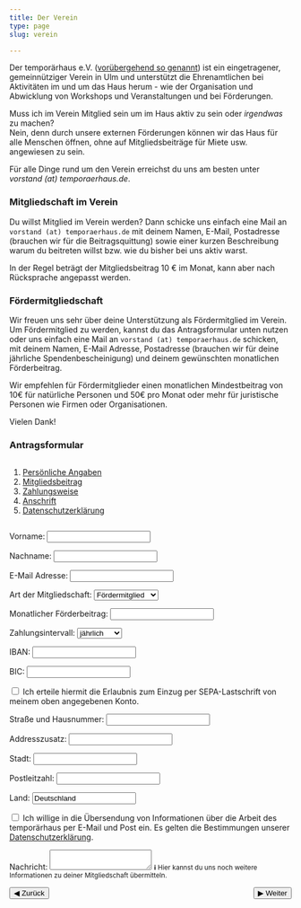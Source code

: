 ```yaml
---
title: Der Verein
type: page
slug: verein

---
```


Der temporärhaus e.V. ([vorübergehend so genannt](/stellungnahme-und-ausblick-zum-urteil-im-markenrechtsstreit/)) ist ein eingetragener, gemeinnütziger Verein in Ulm und unterstützt die Ehrenamtlichen bei Aktivitäten im und um das Haus herum - wie der Organisation und Abwicklung von Workshops und Veranstaltungen und bei Förderungen.

Muss ich im Verein Mitglied sein um im Haus aktiv zu sein oder _irgendwas_ zu machen?  
Nein, denn durch unsere externen Förderungen können wir das Haus für alle Menschen öffnen, ohne auf Mitgliedsbeiträge für Miete usw. angewiesen zu sein.

<!--
Warum sollte ich (Förder)mitglied werden?  
Wenn man sich für eine Mitgliedschaft entscheidet, bekommt man zum einen ein Stimmrecht bei allen Vereinsfragen sowie eine Art “virtuelles” Abzeichen, dass man das Haus und den dortigen Spirit unterstützt.

Weiter ermöglichen die Mitgliedsbeiträge die Beschaffung von interessanten Dingen für alle, Workshopmaterial und den ein oder anderen Kostenpunkt im Haus.
-->


Für alle Dinge rund um den Verein erreichst du uns am besten unter _vorstand (at) temporaerhaus.de_.

### Mitgliedschaft im Verein
Du willst Mitglied im Verein werden? Dann schicke uns einfach eine Mail an `vorstand (at) temporaerhaus.de` mit deinem Namen, E-Mail, Postadresse (brauchen wir für die Beitragsquittung) sowie einer kurzen Beschreibung warum du beitreten willst bzw. wie du bisher bei uns aktiv warst.

In der Regel beträgt der Mitgliedsbeitrag 10 € im Monat, kann aber nach Rücksprache angepasst werden.

### Fördermitgliedschaft
Wir freuen uns sehr über deine Unterstützung als Fördermitglied im Verein. Um Fördermitglied zu werden, kannst du das Antragsformular unten nutzen oder uns einfach eine Mail an `vorstand (at) temporaerhaus.de` schicken, mit deinem Namen, E-Mail Adresse, Postadresse (brauchen wir für deine jährliche Spendenbescheinigung) und deinem gewünschten monatlichen Förderbeitrag.

Wir empfehlen für Fördermitglieder einen monatlichen Mindestbeitrag von 10€ für natürliche Personen und 50€ pro Monat oder mehr für juristische Personen wie Firmen oder Organisationen.

Vielen Dank!

### Antragsformular

<form style="display: flex; flex-wrap: wrap;" method="POST" action="https://temporaerhaus.de/member-application.php" id="applicationForm">
<div style="flex-grow: 0; flex-shrink: 1; flex-basis: 230px;">
  <ol>
    <li><a href="#step1">Persönliche Angaben</a></li>
    <li><a href="#step2">Mitgliedsbeitrag</a></li>
    <li><a href="#step3">Zahlungsweise</a></li>
    <li><a href="#step4">Anschrift</a></li>
    <li><a href="#step5">Datenschutzerklärung</a></li>
  </ol>
</div>

<div style="flex-grow: 1; flex-shrink: 1; flex-basis: 280px;">
<div id="step1" style="scroll-padding-top: 2em;">
<p>
<label for="firstname">Vorname:</label>
<input type="text" id="firstname" name="firstname">
</p>
<p>
<label for="lastname">Nachname:</label>
<input type="text" id="lastname" name="lastname">
</p>
<p>
<label for="email">E-Mail Adresse:</label>
<input type="text" id="email" name="email">
</p>
</div>

<div id="step2" style="scroll-padding-top: 2em;">
<p>
<label for="type">Art der Mitgliedschaft:</label>
<select id="type" name="type">
    <option>Fördermitglied</option>
    <option>Aktives Mitglied</option>
</select>
</p>
<p>
<label for="amount">Monatlicher Förderbeitrag:</label>
<input type="number" id="amount" name="amount">
</p>
</div>

<div id="step3" style="scroll-padding-top: 2em;">
<p>
<label for="interval">Zahlungsintervall:</label>
<select id="interval" name="interval">
    <option>jährlich</option>
    <option>halbjährig</option>
    <option>monatlich</option>
</select>
</p>
<p>
<label for="iban">IBAN:</label>
<input type="text" id="iban" name="iban">
</p>
<p>
<label for="bic">BIC:</label>
<input type="text" id="bic" name="bic">
</p>
<p>
<label for="consent">
<input type="checkbox" id="consent" name="consent">
Ich erteile hiermit die Erlaubnis zum Einzug per SEPA-Lastschrift von meinem oben angegebenen Konto.
</label>
</p>
</div>

<div id="step4" style="scroll-padding-top: 2em;">
<p>
<label for="address">Straße und Hausnummer:</label>
<input type="text" id="address" name="address">
</p>
<p>
<label for="suffix">Addresszusatz:</label>
<input type="text" id="suffix" name="suffix">
</p>
<p>
<label for="city">Stadt:</label>
<input type="text" id="city" name="city">
</p>
<p>
<label for="zip">Postleitzahl:</label>
<input type="text" id="zip" name="zip">
</p>
<p>
<label for="country">Land:</label>
<input type="text" id="country" name="country" value="Deutschland">
</p>
</div>

<div id="step5" style="scroll-padding-top: 2em;">
<p>
<label for="mailconsent">
<input type="checkbox" id="mailconsent" name="mailconsent">
Ich willige in die Übersendung von Informationen über die Arbeit des temporärhaus per E-Mail und Post ein.
Es gelten die Bestimmungen unserer <a href="/datenschutzerklaerung" target="_blank">Datenschutzerklärung</a>.
</label>
</p>
<p>
<label for="message">Nachricht:</label>
<textarea id="message" name="message"></textarea>
<small class="info" style="padding-block: 0.25em;"><b>ℹ</b> Hier kannst du uns noch weitere Informationen zu deiner Mitgliedschaft übermitteln.</small>
</p>
</div>

<div style="display: flex; align-items: center; justify-content: space-between;">
<button id="prevStep">◀ Zurück</button>
<button id="nextStep">▶ Weiter</button>
</div>
</div>
</form>

<script type="text/javascript">
(() => {
    const form = document.getElementById('applicationForm');
    const nextStep = document.getElementById('nextStep');
    const prevStep = document.getElementById('prevStep');
    window.addEventListener('hashchange', () => {
        const hash = location.hash.startsWith('#step') ? location.hash : '#step1';
        const a = document.querySelector(`a[href="${hash}"]`);
        const e = document.querySelector(hash);
        if (!a || !e) {
            return;
        }
        a.closest('ol').querySelectorAll('li').forEach(e => {
            e.style.fontWeight = 'normal';
            e.style.color = '#666';
            e.children[0].style.color = '#666';
        });
        a.parentNode.style.fontWeight = 'bold';
        a.parentNode.style.color = 'black';
        a.style.color = 'black';

        e.parentNode.querySelectorAll('div[id]').forEach(e => {
            e.style.display = 'none';
        });
        e.style.display = 'block';

        prevStep.disabled = (hash === '#step1');
        nextStep.innerText = (hash === '#step5') ? '✉ Antrag Versenden' : '▶ Weiter';
    });

    const changeStep = (e) => {
        e.preventDefault();
        e.stopPropagation();

        const hash = location.hash.startsWith('#step') ? location.hash : '#step1';
        const target = (Number(hash.slice(5)) || 0) + (e.target.id === 'nextStep' ? 1 : -1);
        if (target === 6) {
            form.dispatchEvent(new Event('submit'));
            return;
        }

        location.hash = `#step${target}`;
        window.dispatchEvent(new Event('hashchange'));
    };
    nextStep.addEventListener('click', changeStep);
    prevStep.addEventListener('click', changeStep);

    form.addEventListener('submit', async (e) => {
        e.preventDefault();
        e.stopPropagation();

        form.querySelectorAll('p').forEach(e => e.classList.remove('danger'));
        nextStep.disabled = true;
        prevStep.disabled = true;

        let response = document.getElementById('formResponse')
        if (!response) {
            response = document.createElement('div');
            response.id = 'formResponse';
            form.insertAdjacentElement('beforebegin', response);
        }

        response.className = 'info';
        response.innerHTML = '<h3>⏳ Einen Moment, dein Antrag wird gespeichert.</h3>';

        const data = new URLSearchParams(new FormData(form));
        const res = await fetch(form.action, { method: 'post', body: data });
        nextStep.disabled = false;
        prevStep.disabled = false;

        if (res.status === 200) {
            // show success and clear form?
            form.reset();
            location.hash = '#step1';
            window.dispatchEvent(new Event('hashchange'));
            response.className = 'success';
            response.innerHTML = await res.text();
        } else {
            const body = await res.json();
            response.className = 'danger';
            response.innerHTML = '<h3>💻 Computer sagt "Nein" :(</h3><p>Bitte überprüfe die hervorgehobenen Formularfelder noch einmal.</p>';

            let step = 'step5';
            for (const field of Object.keys(body)) {
                const e = document.getElementById(field);
                e?.closest?.('p')?.classList?.add?.('danger');
                const id = e?.closest?.('div[id]')?.id;
                if (id < step) {
                    step = id;
                }
            }
            if (location.hash !== `#${step}`) {
                location.hash = `#${step}`;
                window.dispatchEvent(new Event('hashchange'));
            }
        }
    });

    window.dispatchEvent(new Event('hashchange'));
})();
</script>
